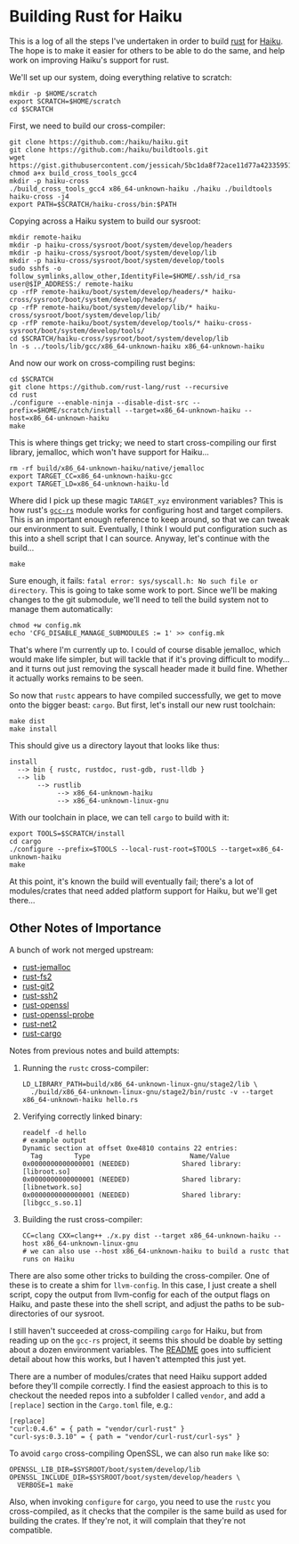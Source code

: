 Building Rust for Haiku
=======================

This is a log of all the steps I've undertaken in order to build [rust](https://www.rust-lang.org/) for
[Haiku](https://www.haiku-os.org/). The hope is to make it easier for others to be able to do the same,
and help work on improving Haiku's support for rust.

We'll set up our system, doing everything relative to scratch:
```
mkdir -p $HOME/scratch
export SCRATCH=$HOME/scratch
cd $SCRATCH
```

First, we need to build our cross-compiler:
```
git clone https://github.com:/haiku/haiku.git
git clone https://github.com:/haiku/buildtools.git
wget https://gist.githubusercontent.com/jessicah/5bc1da8f72ace11d77a42335951242e6/raw/0b5a25f45622df8c21397df561e562fed0e5166b/build_cross_tools_gcc4
chmod a+x build_cross_tools_gcc4
mkdir -p haiku-cross
./build_cross_tools_gcc4 x86_64-unknown-haiku ./haiku ./buildtools haiku-cross -j4
export PATH=$SCRATCH/haiku-cross/bin:$PATH
```

Copying across a Haiku system to build our sysroot:
```
mkdir remote-haiku
mkdir -p haiku-cross/sysroot/boot/system/develop/headers
mkdir -p haiku-cross/sysroot/boot/system/develop/lib
mkdir -p haiku-cross/sysroot/boot/system/develop/tools
sudo sshfs -o follow_symlinks,allow_other,IdentityFile=$HOME/.ssh/id_rsa user@$IP_ADDRESS:/ remote-haiku
cp -rfP remote-haiku/boot/system/develop/headers/* haiku-cross/sysroot/boot/system/develop/headers/
cp -rfP remote-haiku/boot/system/develop/lib/* haiku-cross/sysroot/boot/system/develop/lib/
cp -rfP remote-haiku/boot/system/develop/tools/* haiku-cross-sysroot/boot/system/develop/tools/
cd $SCRATCH/haiku-cross/sysroot/boot/system/develop/lib
ln -s ../tools/lib/gcc/x86_64-unknown-haiku x86_64-unknown-haiku
```

And now our work on cross-compiling rust begins:
```
cd $SCRATCH
git clone https://github.com/rust-lang/rust --recursive
cd rust
./configure --enable-ninja --disable-dist-src --prefix=$HOME/scratch/install --target=x86_64-unknown-haiku --host=x86_64-unknown-haiku
make
```

This is where things get tricky; we need to start cross-compiling our first library, jemalloc, which won't have
support for Haiku...
```
rm -rf build/x86_64-unknown-haiku/native/jemalloc
export TARGET_CC=x86_64-unknown-haiku-gcc
export TARGET_LD=x86_64-unknown-haiku-ld
```

Where did I pick up these magic `TARGET_xyz` environment variables? This is how rust's
[`gcc-rs`](https://github.com/alexcrichton/gcc-rs) module works for configuring host and target compilers. This
is an important enough reference to keep around, so that we can tweak our environment to suit. Eventually, I
think I would put configuration such as this into a shell script that I can source. Anyway, let's continue with
the build...
```
make
```

Sure enough, it fails: `fatal error: sys/syscall.h: No such file or directory`. This is going to take some work
to port. Since we'll be making changes to the git submodule, we'll need to tell the build system not to manage
them automatically:
```
chmod +w config.mk
echo 'CFG_DISABLE_MANAGE_SUBMODULES := 1' >> config.mk
```

That's where I'm currently up to. I could of course disable jemalloc, which would make life simpler, but will
tackle that if it's proving difficult to modify... and it turns out just removing the syscall header made it
build fine. Whether it actually works remains to be seen.

So now that `rustc` appears to have compiled successfully, we get to move onto the bigger beast: `cargo`. But first,
let's install our new rust toolchain:
```
make dist
make install
```

This should give us a directory layout that looks like thus:
```
install
  --> bin { rustc, rustdoc, rust-gdb, rust-lldb }
  --> lib
       --> rustlib
            --> x86_64-unknown-haiku
            --> x86_64-unknown-linux-gnu
```

With our toolchain in place, we can tell `cargo` to build with it:
```
export TOOLS=$SCRATCH/install
cd cargo
./configure --prefix=$TOOLS --local-rust-root=$TOOLS --target=x86_64-unknown-haiku
make
```

At this point, it's known the build will eventually fail; there's a lot of modules/crates that need added platform
support for Haiku, but we'll get there...

Other Notes of Importance
-------------------------

A bunch of work not merged upstream:
- [rust-jemalloc](https://github.com/jessicah/rust-jemalloc/tree/haiku-support)
- [rust-fs2](https://github.com/jessicah/rust-fs2/tree/haiku-support)
- [rust-git2](https://github.com/jessicah/rust-git2/tree/haiku-support)
- [rust-ssh2](https://github.com/jessicah/rust-ssh2/tree/haiku-support)
- [rust-openssl](https://github.com/jessicah/rust-openssl/tree/haiku-support)
- [rust-openssl-probe](https://github.com/jessicah/rust-openssl-probe/tree/haiku-support)
- [rust-net2](https://github.com/jessicah/rust-net2/tree/haiku-support)
- [rust-cargo](https://github.com/jessicah/rust-cargo/commit/91c9ae2d7fb6bd5d44ee0f04081622454371950f)

Notes from previous notes and build attempts:

1. Running the `rustc` cross-compiler:
   ```
   LD_LIBRARY_PATH=build/x86_64-unknown-linux-gnu/stage2/lib \
     ./build/x86_64-unknown-linux-gnu/stage2/bin/rustc -v --target x86_64-unknown-haiku hello.rs
   ```
2. Verifying correctly linked binary:
   ```
   readelf -d hello
   # example output
   Dynamic section at offset 0xe4810 contains 22 entries:
     Tag        Type                         Name/Value
   0x0000000000000001 (NEEDED)             Shared library: [libroot.so]
   0x0000000000000001 (NEEDED)             Shared library: [libnetwork.so]
   0x0000000000000001 (NEEDED)             Shared library: [libgcc_s.so.1]
   ```
3. Building the rust cross-compiler:
   ```
   CC=clang CXX=clang++ ./x.py dist --target x86_64-unknown-haiku --host x86_64-unknown-linux-gnu
   # we can also use --host x86_64-unknown-haiku to build a rustc that runs on Haiku
   ```

There are also some other tricks to building the cross-compiler. One of these is to create a shim for `llvm-config`. In
this case, I just create a shell script, copy the output from llvm-config for each of the output flags on Haiku, and
paste these into the shell script, and adjust the paths to be sub-directories of our sysroot.

I still haven't succeeded at cross-compiling `cargo` for Haiku, but from reading up on the `gcc-rs` project, it seems
this should be doable by setting about a dozen environment variables. The [README](https://github.com/alexcrichton/gcc-rs)
goes into sufficient detail about how this works, but I haven't attempted this just yet.

There are a number of modules/crates that need Haiku support added before they'll compile correctly. I find the easiest
approach to this is to checkout the needed repos into a subfolder I called `vendor`, and add a `[replace]` section in the
`Cargo.toml` file, e.g.:
   ```
   [replace]
   "curl:0.4.6" = { path = "vendor/curl-rust" }
   "curl-sys:0.3.10" = { path = "vendor/curl-rust/curl-sys" }
   ```

To avoid `cargo` cross-compiling OpenSSL, we can also run `make` like so:
   ```
   OPENSSL_LIB_DIR=$SYSROOT/boot/system/develop/lib OPENSSL_INCLUDE_DIR=$SYSROOT/boot/system/develop/headers \
     VERBOSE=1 make
   ```

Also, when invoking `configure` for `cargo`, you need to use the `rustc` you cross-compiled, as it checks that the compiler
is the same build as used for building the crates. If they're not, it will complain that they're not compatible.

